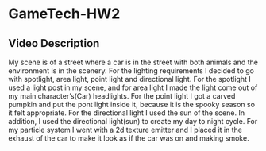 # GameTech-HW2

## Video Description
 
My scene is of a street where a car is in the street with both animals and the
environment is in the scenery. For the lighting requirements I decided to go with
spotlight, area light, point light and directional light. For the spotlight I used
a light post in my scene, and for area light I made the light come out of my main
character’s(Car) headlights. For the point light I got a carved pumpkin and put the
pont light inside it, because it is the spooky season so it felt appropriate. For
the directional light I used the sun of the scene. In addition, I used the directional
light(sun) to create my day to night cycle. For my particle system I went with a
2d texture emitter and I placed it in the exhaust of the car to make it look as if
the car was on and making smoke.
